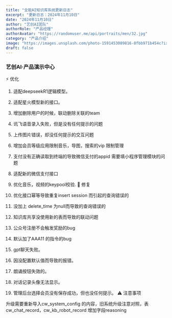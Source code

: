 ```yaml
---
title: "全能AI知识库系统更新日志"
excerpt: "更新日志：2024年11月10日"
date: "2024年11月10日"
author: "艺创AI团队"
authorRole: "产品经理"
authorAvatar: "https://randomuser.me/api/portraits/men/32.jpg"
category: "产品介绍"
image: "https://images.unsplash.com/photo-1591453089816-0fbb971b454c?ixlib=rb-4.0.3&ixid=M3wxMjA3fDB8MHxwaG90by1wYWdlfHx8fGVufDB8fHx8fA%3D%3D&auto=format&fit=crop&w=2070&q=80"
draft: false
---
```


### 艺创AI·产品演示中心


⚡ 优化

1. 适配deepseekR1逻辑模型。
2. 适配星火模型新的接口。
3. 增加删除用户的时候，联动删除关联的team
4. 讯飞语音录入失败，但是没有任何提示的问题
5. 上传图片错误，却没任何提示的交互问题
6. 增加会员等级应用限制音乐，导图，搜索的vip 限制管理
7. 支付没有正确读取到终端的导致微信支付的appid 需要填小程序管理模块的问题
8. 适配新的微信支付接口
9. 优化音乐，视频的keypool校验.
🐞 修复

1. 优化接口幂等导致重复insert session 而引起的查询错误的
2. 没加上 delete_time 为null而导致的查询错误的
3. 知识库共享没使用新的表而导致的联动问题
4. 公众号注册不会触发奖励的bug
5. 默认加了AAA11 的指令的bug
6. gpt聊天失败。
7. 因没配置默认值而导致的报错。
8. 朗诵按钮失效的。
9. 对话记录头像无法显示。
10. 管理后台选择会员没有保存成功，但也没任何提示。
⚠️ 注意事项

升级需要重新导入cw_system_config 的内容，旧系统升级注意对照，表cw_chat_record，cw_kb_robot_record 增加字段reasoning